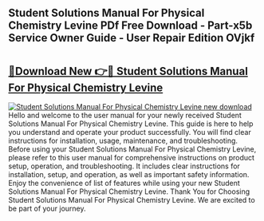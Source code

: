 ## Student Solutions Manual For Physical Chemistry Levine PDf Free Download - Part-x5b Service Owner Guide - User Repair Edition OVjkf

# <h2><a href="http://bc4760.oget.top/?id=Student+Solutions+Manual+For+Physical+Chemistry+Levine">🔗Download New 👉🔴 Student Solutions Manual For Physical Chemistry Levine</a></h2>

[![Student Solutions Manual For Physical Chemistry Levine new download](https://i.imgur.com/5g1atiW.png)](http://bc4760.oget.top/?id=Student+Solutions+Manual+For+Physical+Chemistry+Levine)
Hello and welcome to the user manual for your newly received Student Solutions Manual For Physical Chemistry Levine. This guide is here to help you understand and operate your product successfully. You will find clear instructions for installation, usage, maintenance, and troubleshooting. Before using your Student Solutions Manual For Physical Chemistry Levine, please refer to this user manual for comprehensive instructions on product setup, operation, and troubleshooting. It includes clear instructions for installation, setup, and operation, as well as important safety information. Enjoy the convenience of list of features while using your new Student Solutions Manual For Physical Chemistry Levine. Thank You for Choosing Student Solutions Manual For Physical Chemistry Levine. We are excited to be part of your journey.
